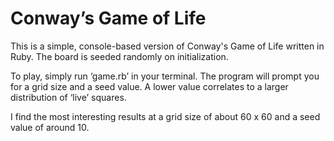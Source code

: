 # Conway’s Game of Life
This is a simple, console-based version of Conway's Game of Life written in Ruby. The board is seeded randomly on initialization.

To play, simply run ‘game.rb’ in your terminal. The program will prompt you for a grid size and a seed value. A lower value correlates to a larger distribution of ‘live’ squares.

I find the most interesting results at a grid size of about 60 x 60 and a seed value of around 10.